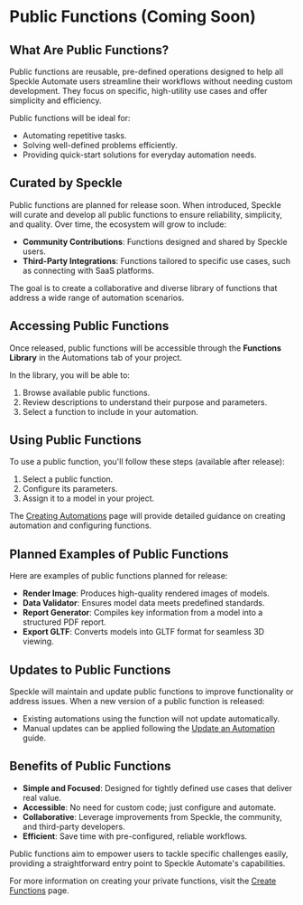 # Public Functions (Coming Soon)

## What Are Public Functions?

Public functions are reusable, pre-defined operations designed to help all Speckle Automate users streamline their workflows without needing custom development. They focus on specific, high-utility use cases and offer simplicity and efficiency.

Public functions will be ideal for:

- Automating repetitive tasks.  
- Solving well-defined problems efficiently.  
- Providing quick-start solutions for everyday automation needs.  

## Curated by Speckle

Public functions are planned for release soon. When introduced, Speckle will curate and develop all public functions to ensure reliability, simplicity, and quality. Over time, the ecosystem will grow to include:

- **Community Contributions**: Functions designed and shared by Speckle users.  
- **Third-Party Integrations**: Functions tailored to specific use cases, such as connecting with SaaS platforms.

The goal is to create a collaborative and diverse library of functions that address a wide range of automation scenarios.

## Accessing Public Functions

Once released, public functions will be accessible through the **Functions Library** in the Automations tab of your project.  

In the library, you will be able to:

1. Browse available public functions.  
2. Review descriptions to understand their purpose and parameters.  
3. Select a function to include in your automation.

## Using Public Functions

To use a public function, you'll follow these steps (available after release):

1. Select a public function.  
2. Configure its parameters.  
3. Assign it to a model in your project.  

The [Creating Automations](./create-automation.md) page will provide detailed guidance on creating automation and configuring functions.

## Planned Examples of Public Functions

Here are examples of public functions planned for release:

- **Render Image**: Produces high-quality rendered images of models.  
- **Data Validator**: Ensures model data meets predefined standards.  
- **Report Generator**: Compiles key information from a model into a structured PDF report.  
- **Export GLTF**: Converts models into GLTF format for seamless 3D viewing.

## Updates to Public Functions

Speckle will maintain and update public functions to improve functionality or address issues. When a new version of a public function is released:

- Existing automations using the function will not update automatically.  
- Manual updates can be applied following the [Update an Automation](./update-automation.md) guide.

## Benefits of Public Functions

- **Simple and Focused**: Designed for tightly defined use cases that deliver real value.  
- **Accessible**: No need for custom code; just configure and automate.  
- **Collaborative**: Leverage improvements from Speckle, the community, and third-party developers.  
- **Efficient**: Save time with pre-configured, reliable workflows.

Public functions aim to empower users to tackle specific challenges easily, providing a straightforward entry point to Speckle Automate's capabilities.

For more information on creating your private functions, visit the [Create Functions](./create-function.md) page.
